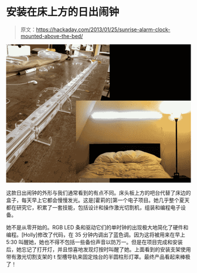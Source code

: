 # 安装在床上方的日出闹钟

> 原文：<https://hackaday.com/2013/01/25/sunrise-alarm-clock-mounted-above-the-bed/>

![sunrise-alarm-from-led-strips](img/51ca9569b9c145a0ceb991234d2e31d6.png)

这款日出闹钟的外形与我们通常看到的有点不同。床头板上方的吧台代替了床边的盒子，每天早上它都会慢慢发光。这是[霍莉的]第一个电子项目。她几乎整个夏天都在研究它，积累了一套技能，包括设计和操作激光切割机，组装和编程电子设备。

她不是从零开始的。RGB LED 条和驱动它们的单时钟的出现极大地简化了硬件和编程。[Holly]修改了代码，在 35 分钟内调出了蓝色调。因为这将被用来在早上 5:30 叫醒她，她也不得不包括一些备份声音以防万一。但是在项目完成和安装后，她忘记了打开灯，并且惊喜地发现灯按时叫醒了她。上面看到的安装支架使用带有激光切割支架的 t 型槽导轨来固定烛台的半圆柱形灯罩。最终产品看起来棒极了！